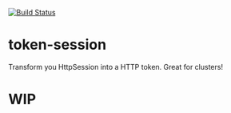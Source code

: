 [![Build Status](https://travis-ci.com/erdanielli/token-session.svg?branch=master)](https://travis-ci.com/erdanielli/token-session)

# token-session
Transform you HttpSession into a HTTP token. Great for clusters!

# WIP

